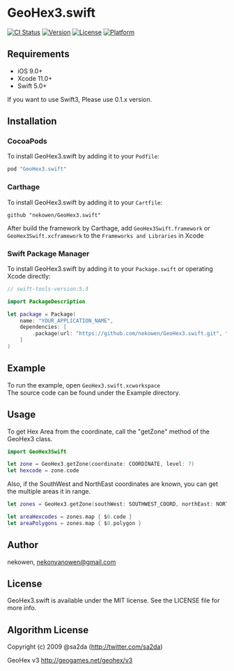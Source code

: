 # GeoHex3.swift

[![CI Status](http://img.shields.io/travis/nekowen/GeoHex3.swift.svg?style=flat)](https://travis-ci.org/nekowen/GeoHex3.swift)
[![Version](https://img.shields.io/cocoapods/v/GeoHex3.swift.svg?style=flat)](http://cocoapods.org/pods/GeoHex3.swift)
[![License](https://img.shields.io/cocoapods/l/GeoHex3.swift.svg?style=flat)](http://cocoapods.org/pods/GeoHex3.swift)
[![Platform](https://img.shields.io/cocoapods/p/GeoHex3.swift.svg?style=flat)](http://cocoapods.org/pods/GeoHex3.swift)

## Requirements

- iOS 9.0+
- Xcode 11.0+
- Swift 5.0+

If you want to use Swift3, Please use 0.1.x version.

## Installation

### CocoaPods

To install GeoHex3.swift by adding it to your `Podfile`:

```ruby
pod "GeoHex3.swift"
```

### Carthage

To install GeoHex3.swift by adding it to your `Cartfile`:

```
github "nekowen/GeoHex3.swift"
```

After build the framework by Carthage, add `GeoHex3Swift.framework` or `GeoHex3Swift.xcframework` to the `Frameworks and Libraries` in Xcode

### Swift Package Manager

To install GeoHex3.swift by adding it to your `Package.swift` or operating Xcode directly:

```swift
// swift-tools-version:5.3

import PackageDescription

let package = Package(
    name: "YOUR_APPLICATION_NAME",
    dependencies: [
        .package(url: "https://github.com/nekowen/GeoHex3.swift.git", from: "0.3.0")
    ]
)
```

## Example

To run the example, open `GeoHex3.swift.xcworkspace`  
The source code can be found under the Example directory.

## Usage

To get Hex Area from the coordinate, call the "getZone" method of the GeoHex3 class.

```swift
import GeoHex3Swift

let zone = GeoHex3.getZone(coordinate: COORDINATE, level: 7)
let hexcode = zone.code
```

Also, if the SouthWest and NorthEast coordinates are known, you can get the multiple areas it in range.

```swift
let zones = GeoHex3.getZone(southWest: SOUTHWEST_COORD, northEast: NORTHEAST_COORD, level: 7, buffer: false)

let areaHexcodes = zones.map { $0.code }
let areaPolygons = zones.map { $0.polygon }
```

## Author

nekowen, nekonyanowen@gmail.com

## License

GeoHex3.swift is available under the MIT license. See the LICENSE file for more info.

## Algorithm License

Copyright (c) 2009 @sa2da (http://twitter.com/sa2da)

GeoHex v3 http://geogames.net/geohex/v3
